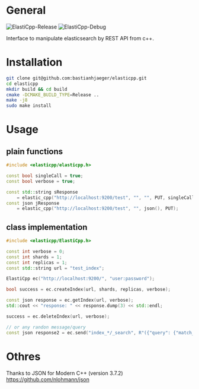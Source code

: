 # General
![ElastiCpp-Release](https://github.com/bastianhjaeger/elasticpp/workflows/ElastiCpp-Release/badge.svg?branch=master)
![ElastiCpp-Debug](https://github.com/bastianhjaeger/elasticpp/workflows/ElastiCpp-Debug/badge.svg?branch=master)

Interface to manipulate elasticsearch by REST API from c++. 

# Installation
```bash
git clone git@github.com:bastianhjaeger/elasticpp.git
cd elasticpp
mkdir build && cd build
cmake -DCMAKE_BUILD_TYPE=Release ..
make -j8
sudo make install
```

# Usage

## plain functions
```c++
#include <elasticpp/elasticpp.h>

const bool singleCall = true;
const bool verbose = true;

const std::string sResponse 
    = elastic_cpp("http://localhost:9200/test", "", "", PUT, singleCall, verbose);
const json jResponse 
    = elastic_cpp("http://localhost:9200/test", "", json(), PUT);
```

## class implementation
```c++
#include <elasticpp/ElastiCpp.h>

const int verbose = 0;
const int shards = 1;
const int replicas = 1;
const std::string url = "test_index";

ElastiCpp ec("http://localhost:9200/", "user:password");

bool success = ec.createIndex(url, shards, replicas, verbose);

const json response = ec.getIndex(url, verbose);
std::cout << "response: " << response.dump(3) << std::endl;

success = ec.deleteIndex(url, verbose);

// or any randon message/query
const json response2 = ec.send("index_*/_search", R"({"query": {"match_all": {}}})");
```
# Othres
Thanks to   JSON for Modern C++ (version 3.7.2)  https://github.com/nlohmann/json
